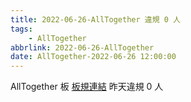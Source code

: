 ```yaml
---
title: 2022-06-26-AllTogether 違規 0 人
tags:
    - AllTogether
abbrlink: 2022-06-26-AllTogether
date: AllTogether-2022-06-26 12:00:00
---
```

AllTogether 板 [板規連結](https://www.ptt.cc/bbs/AllTogether/M.1643211430.A.5FB.html)
昨天違規 0 人
